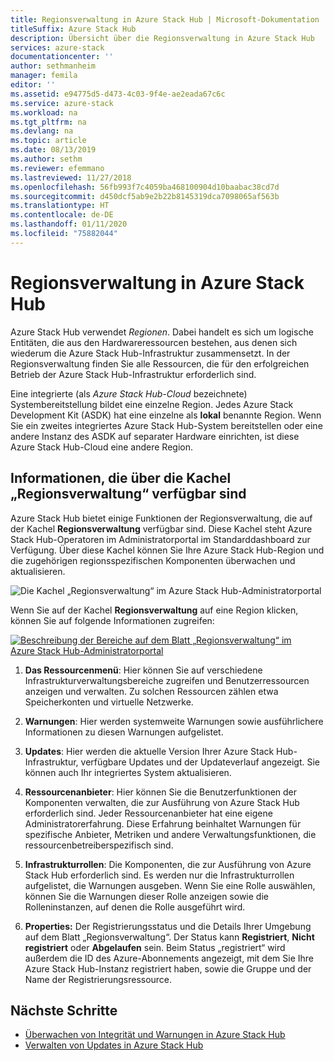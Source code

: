 ```yaml
---
title: Regionsverwaltung in Azure Stack Hub | Microsoft-Dokumentation
titleSuffix: Azure Stack Hub
description: Übersicht über die Regionsverwaltung in Azure Stack Hub
services: azure-stack
documentationcenter: ''
author: sethmanheim
manager: femila
editor: ''
ms.assetid: e94775d5-d473-4c03-9f4e-ae2eada67c6c
ms.service: azure-stack
ms.workload: na
ms.tgt_pltfrm: na
ms.devlang: na
ms.topic: article
ms.date: 08/13/2019
ms.author: sethm
ms.reviewer: efemmano
ms.lastreviewed: 11/27/2018
ms.openlocfilehash: 56fb993f7c4059ba468100904d10baabac38cd7d
ms.sourcegitcommit: d450dcf5ab9e2b22b8145319dca7098065af563b
ms.translationtype: HT
ms.contentlocale: de-DE
ms.lasthandoff: 01/11/2020
ms.locfileid: "75882044"
---
```

# <a name="region-management-in-azure-stack-hub"></a>Regionsverwaltung in Azure Stack Hub

Azure Stack Hub verwendet *Regionen*. Dabei handelt es sich um logische Entitäten, die aus den Hardwareressourcen bestehen, aus denen sich wiederum die Azure Stack Hub-Infrastruktur zusammensetzt. In der Regionsverwaltung finden Sie alle Ressourcen, die für den erfolgreichen Betrieb der Azure Stack Hub-Infrastruktur erforderlich sind.

Eine integrierte (als *Azure Stack Hub-Cloud* bezeichnete) Systembereitstellung bildet eine einzelne Region. Jedes Azure Stack Development Kit (ASDK) hat eine einzelne als **lokal** benannte Region. Wenn Sie ein zweites integriertes Azure Stack Hub-System bereitstellen oder eine andere Instanz des ASDK auf separater Hardware einrichten, ist diese Azure Stack Hub-Cloud eine andere Region.

## <a name="information-available-through-the-region-management-tile"></a>Informationen, die über die Kachel „Regionsverwaltung“ verfügbar sind

Azure Stack Hub bietet einige Funktionen der Regionsverwaltung, die auf der Kachel **Regionsverwaltung** verfügbar sind. Diese Kachel steht Azure Stack Hub-Operatoren im Administratorportal im Standarddashboard zur Verfügung. Über diese Kachel können Sie Ihre Azure Stack Hub-Region und die zugehörigen regionsspezifischen Komponenten überwachen und aktualisieren.

![Die Kachel „Regionsverwaltung“ im Azure Stack Hub-Administratorportal](media/azure-stack-region-management/image1.png)

Wenn Sie auf der Kachel **Regionsverwaltung** auf eine Region klicken, können Sie auf folgende Informationen zugreifen:

[![Beschreibung der Bereiche auf dem Blatt „Regionsverwaltung“ im Azure Stack Hub-Administratorportal](media/azure-stack-region-management/regionssm.png "Blatt „Regionsverwaltung“ im Azure Stack Hub-Administratorportal")](media/azure-stack-region-management/regions.png#lightbox)

1. **Das Ressourcenmenü**: Hier können Sie auf verschiedene Infrastrukturverwaltungsbereiche zugreifen und Benutzerressourcen anzeigen und verwalten. Zu solchen Ressourcen zählen etwa Speicherkonten und virtuelle Netzwerke.

2. **Warnungen**: Hier werden systemweite Warnungen sowie ausführlichere Informationen zu diesen Warnungen aufgelistet.

3. **Updates**: Hier werden die aktuelle Version Ihrer Azure Stack Hub-Infrastruktur, verfügbare Updates und der Updateverlauf angezeigt. Sie können auch Ihr integriertes System aktualisieren.

4. **Ressourcenanbieter**: Hier können Sie die Benutzerfunktionen der Komponenten verwalten, die zur Ausführung von Azure Stack Hub erforderlich sind. Jeder Ressourcenanbieter hat eine eigene Administratorerfahrung. Diese Erfahrung beinhaltet Warnungen für spezifische Anbieter, Metriken und andere Verwaltungsfunktionen, die ressourcenbetreiberspezifisch sind.

5. **Infrastrukturrollen**: Die Komponenten, die zur Ausführung von Azure Stack Hub erforderlich sind. Es werden nur die Infrastrukturrollen aufgelistet, die Warnungen ausgeben. Wenn Sie eine Rolle auswählen, können Sie die Warnungen dieser Rolle anzeigen sowie die Rolleninstanzen, auf denen die Rolle ausgeführt wird.

6. **Properties:** Der Registrierungsstatus und die Details Ihrer Umgebung auf dem Blatt „Regionsverwaltung“. Der Status kann **Registriert**, **Nicht registriert** oder **Abgelaufen** sein. Beim Status „registriert“ wird außerdem die ID des Azure-Abonnements angezeigt, mit dem Sie Ihre Azure Stack Hub-Instanz registriert haben, sowie die Gruppe und der Name der Registrierungsressource.

## <a name="next-steps"></a>Nächste Schritte

- [Überwachen von Integrität und Warnungen in Azure Stack Hub](azure-stack-monitor-health.md)
- [Verwalten von Updates in Azure Stack Hub](azure-stack-updates.md)
